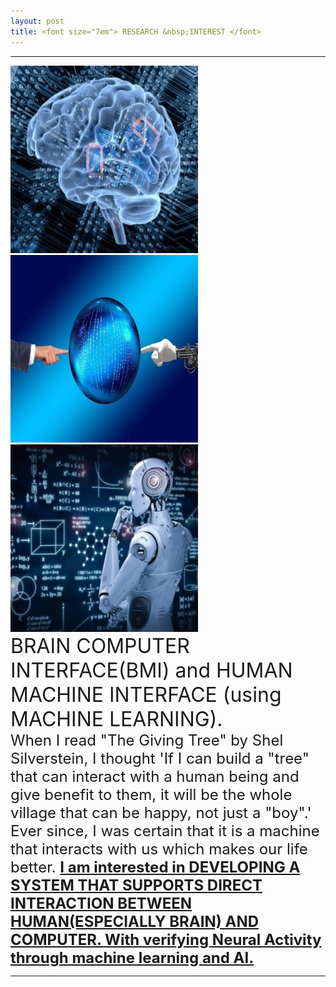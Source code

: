 ```yaml
---
layout: post
title: <font size="7em"> RESEARCH &nbsp;INTEREST </font>
---
```

---
<img src="/images/fulls/13.jpg" class="image-img" width="300" height="300">
<img src="/images/fulls/10.jpg" class="image-img" width="300" height="300">
<img src="/images/fulls/14.jpg" class="image-img" width="300" height="300"> <br>

<font size="6em">
BRAIN COMPUTER INTERFACE(BMI) and HUMAN MACHINE INTERFACE (using MACHINE LEARNING).<br></font>
<font size="5em">
 When I read "The Giving Tree" by Shel Silverstein, I thought 'If I can build a "tree" that can interact with a human being and give benefit to them, it will be the whole village that can be happy, not just a "boy".' Ever since, I was certain that it is a machine that interacts with us which makes our life better. <b><u>I am interested in DEVELOPING A SYSTEM THAT SUPPORTS DIRECT INTERACTION BETWEEN HUMAN(ESPECIALLY BRAIN) AND COMPUTER. With verifying Neural Activity through machine learning and AI.</u></b>
</font>


---
